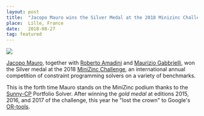 ```yaml
---
layout: post
title:  "Jacopo Mauro wins the Silver Medal at the 2018 Minizinc Challenge"
place:  Lille, France
date:   2018-08-27
tag: featured
---
```

<img class="img-fluid mx-auto d-block" src="/images/posts/jm_minizinc.png">

[Jacopo Mauro](/people.html#jm), together with [Roberto Amadini](https://people.eng.unimelb.edu.au/ramadini/index.html) and [Maurizio Gabbrielli](http://www.cs.unibo.it/~gabbri/), won the Silver medal at the 2018 [MiniZinc Challenge](http://www.minizinc.org/challenge.html), an international annual competition of constraint programming solvers on a variety of benchmarks.

<!--more-->

This is the forth time Mauro stands on the MiniZinc podium thanks to the [Sunny-CP](/software.html#sunny-cp) Portfolio Solver. After winning the <em>gold medal</em> at editions 2015, 2016, and 2017 of the challenge, this year he "lost the crown" to Google's [OR-tools](https://developers.google.com/optimization/).
